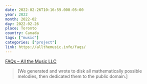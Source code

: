 ```yaml
---
date: 2022-02-26T10:16:59.000-05:00
year: 2022
month: 2022-02
day: 2022-02-26
place: Toronto
country: Canada
tags: ["music"]
categories: ["project"]
link: https://allthemusic.info/faqs/
---
```

[FAQs – All the Music LLC](https://allthemusic.info/faqs/)

> [We generated and wrote to disk all mathematically possible melodies, then dedicated them to the public domain.]
